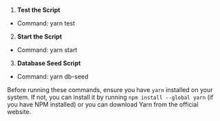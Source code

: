 1. **Test the Script**
- Command:
yarn test

2. **Start the Script**
- Command:
     yarn start

3. **Database Seed Script**
- Command:
     yarn db-seed

Before running these commands, ensure you have `yarn` installed on your system. If not, you can install it by running `npm install --global yarn` (if you have NPM installed) or you can download Yarn from the official website.